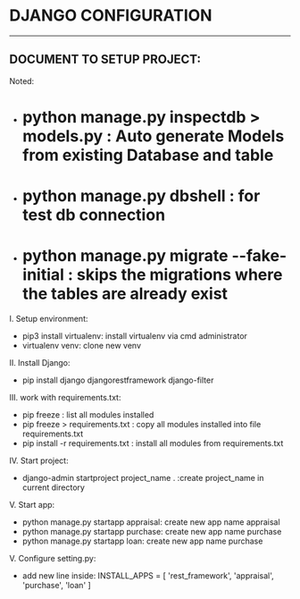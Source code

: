 # DJANGO CONFIGURATION

------------------------------------
DOCUMENT TO SETUP PROJECT:
------------------------------------

Noted: 
   - # python manage.py inspectdb > models.py : Auto generate Models from existing Database and table
   - # python manage.py dbshell : for test db connection
   - # python manage.py migrate --fake-initial : skips the migrations where the tables are already exist

I. Setup environment:
   - pip3 install virtualenv: install virtualenv via cmd administrator
   - virtualenv venv: clone new venv

II. Install Django:
   - pip install django djangorestframework django-filter

III. work with requirements.txt:
   - pip freeze : list all modules installed
   - pip freeze > requirements.txt : copy all modules installed into file requirements.txt
   - pip install -r requirements.txt : install all modules from requirements.txt

IV. Start project:
   - django-admin startproject project_name . :create project_name in current directory

V. Start app:
   - python manage.py startapp appraisal: create new app name appraisal
   - python manage.py startapp purchase: create new app name purchase
   - python manage.py startapp loan: create new app name purchase

V. Configure setting.py:
   - add new line inside:
      INSTALL_APPS = [
         'rest_framework',
         'appraisal',
         'purchase',
         'loan'
      ]